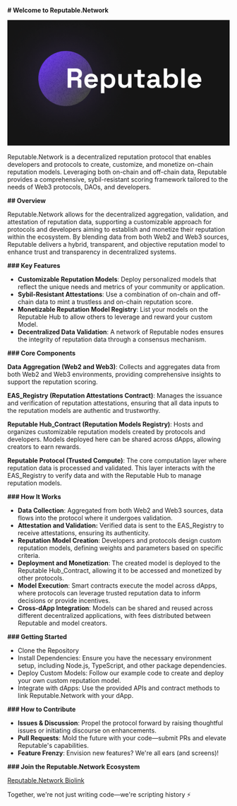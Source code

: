 **# Welcome to Reputable.Network**

![Reputable Protocol Logo](/assets/reputable_logo.png)

Reputable.Network is a decentralized reputation protocol that enables developers and protocols to create, customize, and monetize on-chain reputation models. Leveraging both on-chain and off-chain data, Reputable provides a comprehensive, sybil-resistant scoring framework tailored to the needs of Web3 protocols, DAOs, and developers.


**## Overview**

Reputable.Network allows for the decentralized aggregation, validation, and attestation of reputation data, supporting a customizable approach for protocols and developers aiming to establish and monetize their reputation within the ecosystem. By blending data from both Web2 and Web3 sources, Reputable delivers a hybrid, transparent, and objective reputation model to enhance trust and transparency in decentralized systems.


**### Key Features**

- **Customizable Reputation Models**: Deploy personalized models that reflect the unique needs and metrics of your community or application.
- **Sybil-Resistant Attestations**: Use a combination of on-chain and off-chain data to mint a trustless and on-chain reputation score.
- **Monetizable Reputation Model Registry**: List your models on the Reputable Hub to allow others to leverage and reward your custom Model.
- **Decentralized Data Validation**: A network of Reputable nodes ensures the integrity of reputation data through a consensus mechanism.


**### Core Components**

**Data Aggregation (Web2 and Web3)**: Collects and aggregates data from both Web2 and Web3 environments, providing comprehensive insights to support the reputation scoring.

**EAS_Registry (Reputation Attestations Contract)**: Manages the issuance and verification of reputation attestations, ensuring that all data inputs to the reputation models are authentic and trustworthy.

**Reputable Hub_Contract (Reputation Models Registry)**: Hosts and organizes customizable reputation models created by protocols and developers. Models deployed here can be shared across dApps, allowing creators to earn rewards.

**Reputable Protocol (Trusted Compute)**: The core computation layer where reputation data is processed and validated. This layer interacts with the EAS_Registry to verify data and with the Reputable Hub to manage reputation models.


**### How It Works**

- **Data Collection**: Aggregated from both Web2 and Web3 sources, data flows into the protocol where it undergoes validation.
- **Attestation and Validation:** Verified data is sent to the EAS_Registry to receive attestations, ensuring its authenticity.
- **Reputation Model Creation**: Developers and protocols design custom reputation models, defining weights and parameters based on specific criteria.
- **Deployment and Monetization**: The created model is deployed to the Reputable Hub_Contract, allowing it to be accessed and monetized by other protocols.
- **Model Execution**: Smart contracts execute the model across dApps, where protocols can leverage trusted reputation data to inform decisions or provide incentives.
- **Cross-dApp Integration**: Models can be shared and reused across different decentralized applications, with fees distributed between Reputable and model creators.


**### Getting Started**

- Clone the Repository
- Install Dependencies: Ensure you have the necessary environment setup, including Node.js, TypeScript, and other package dependencies.
- Deploy Custom Models: Follow our example code to create and deploy your own custom reputation model.
- Integrate with dApps: Use the provided APIs and contract methods to link Reputable.Network with your dApp.


**### How to Contribute**

- **Issues & Discussion**: Propel the protocol forward by raising thoughtful issues or initiating discourse on enhancements.
- **Pull Requests**: Mold the future with your code—submit PRs and elevate Reputable's capabilities.
- **Feature Frenzy**: Envision new features? We're all ears (and screens)!


**### Join the Reputable.Network Ecosystem**

[Reputable.Network Biolink](https://bio.link/reputable)

Together, we're not just writing code—we're scripting history ⚡️

